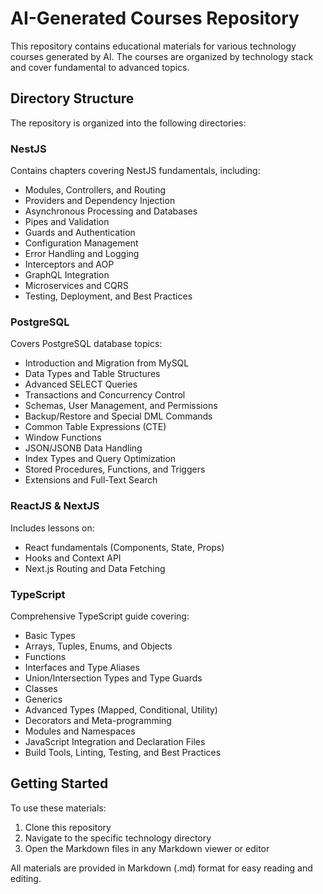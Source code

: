 # AI-Generated Courses Repository

This repository contains educational materials for various technology courses generated by AI. The courses are organized by technology stack and cover fundamental to advanced topics.

## Directory Structure

The repository is organized into the following directories:

### NestJS
Contains chapters covering NestJS fundamentals, including:
- Modules, Controllers, and Routing
- Providers and Dependency Injection
- Asynchronous Processing and Databases
- Pipes and Validation
- Guards and Authentication
- Configuration Management
- Error Handling and Logging
- Interceptors and AOP
- GraphQL Integration
- Microservices and CQRS
- Testing, Deployment, and Best Practices

### PostgreSQL
Covers PostgreSQL database topics:
- Introduction and Migration from MySQL
- Data Types and Table Structures
- Advanced SELECT Queries
- Transactions and Concurrency Control
- Schemas, User Management, and Permissions
- Backup/Restore and Special DML Commands
- Common Table Expressions (CTE)
- Window Functions
- JSON/JSONB Data Handling
- Index Types and Query Optimization
- Stored Procedures, Functions, and Triggers
- Extensions and Full-Text Search

### ReactJS & NextJS
Includes lessons on:
- React fundamentals (Components, State, Props)
- Hooks and Context API
- Next.js Routing and Data Fetching

### TypeScript
Comprehensive TypeScript guide covering:
- Basic Types
- Arrays, Tuples, Enums, and Objects
- Functions
- Interfaces and Type Aliases
- Union/Intersection Types and Type Guards
- Classes
- Generics
- Advanced Types (Mapped, Conditional, Utility)
- Decorators and Meta-programming
- Modules and Namespaces
- JavaScript Integration and Declaration Files
- Build Tools, Linting, Testing, and Best Practices

## Getting Started

To use these materials:
1. Clone this repository
2. Navigate to the specific technology directory
3. Open the Markdown files in any Markdown viewer or editor

All materials are provided in Markdown (.md) format for easy reading and editing.
